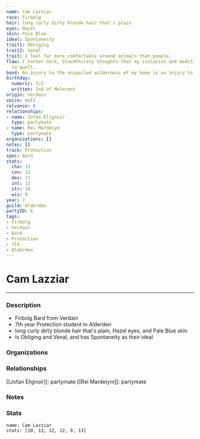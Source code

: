 ```yaml
---
name: Cam Lazziar
race: Firbolg
hair: long curly dirty blonde hair that's plain
eyes: Hazel
skin: Pale Blue
ideal: Spontaneity
trait1: Obliging
trait2: Venal
trait: I feel far more comfortable around animals than people.
flaw: I harbor dark, bloodthirsty thoughts that my isolation and meditation failed
  to quell.
bond: An injury to the unspoiled wilderness of my home is an injury to me.
birthday:
  numeric: 3/2
  written: 2nd of Melorent
origin: Verdain
voice: null
relvance: 0
relationships:
- name: Jofan Elignoir
  type: partymate
- name: Rei Mardeiym
  type: partymate
organizations: []
notes: []
track: Protection
spec: Bard
stats:
  cha: 13
  con: 12
  dex: 13
  int: 12
  str: 10
  wis: 9
year: 7
guild: Alderden
partyID: 6
tags:
- Firbolg
- Verdain
- Bard
- Protection
- 7th
- Alderden
---
```

# Cam Lazziar
---
### Description
- Firbolg Bard from Verdain
- 7th year Protection student in Alderden
- long curly dirty blonde hair that's plain, Hazel eyes, and Pale Blue skin
- Is Obliging and Venal, and has Spontaneity as their ideal

### Organizations

### Relationships
[[Jofan Elignoir]]: partymate
[[Rei Mardeiym]]: partymate

### Notes

### Stats
```statblock
name: Cam Lazziar
stats: [10, 13, 12, 12, 9, 13]
```